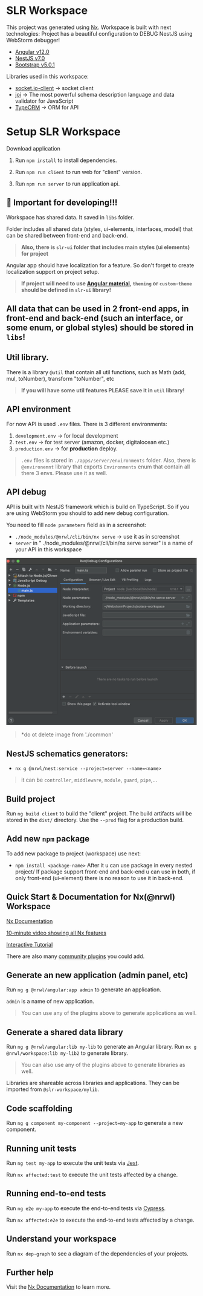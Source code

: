 # SLR Workspace

This project was generated using [Nx](https://nx.dev).
Workspace is built with next technologies: 
Project has a beautiful configuration to DEBUG NestJS using WebStorm debugger!

- [Angular v12.0](https://angular.io)
- [NestJS v7.0](https://nestjs.com)
- [Bootstrap v5.0.1](https://getbootstrap.com/)

Libraries used in this workspace:
 - [socket.io-client](https://www.npmjs.com/package/socket.io-client) -> socket client
 - [joi](https://joi.dev/) -> The most powerful schema description language
    and data validator for JavaScript
 - [TypeORM](https://typeorm.io/#/) -> ORM for API
 
 
# Setup SLR Workspace
Download application 

1. Run `npm install` to install dependencies.

2. Run `npm run client` to run web for "client" version.
3. Run `npm run server` to run application api.
 
## 🔎  **Important for developing!!!**

Workspace has shared data. It saved in `libs` folder.

Folder includes all shared data (styles, ui-elements, interfaces, model) that can be shared between 
front-end and back-end.

> **Also, there is `slr-ui` folder that includes main styles (ui elements) for project**

Angular app should have localization for a feature. So don't forget to create localization support on project setup.

> **If project will need to use [Angular material](https://material.angular.io/), `theming` or `custom-theme`
  should be defined in `slr-ui` library!**
   
## All data that can be used in 2 front-end apps, in front-end and back-end (such an interface, or some enum, or global styles) should be stored in `libs`!

## **Util** library.
There is a library `@util` that contain all util functions, such as Math (add, mul, toNumber), transform "toNumber", etc

> **If you will have some util features PLEASE save it in `util` library!**   



## API environment
For now API is used `.env` files. There is 3 different environments:
1. `development.env` -> for local development
2. `test.env` -> for test server (amazon, docker, digitalocean etc.)
3. `production.env` -> for **production** deploy.
> `.env` files is stored in `./apps/server/environments` folder.
Also, there is  `@environemnt` library that exports `Environments` enum that contain all there 3 envs. Please use it as well.

## API debug
API is built with NestJS framework which is build on TypeScript.
So if you are using WebStorm you should to add new debug configuration.

You need to fill `node parameters` field as in a screenshot:
- `./node_modules/@nrwl/cli/bin/nx serve` -> use it as in screenshot
- `server` in " ./node_modules/@nrwl/cli/bin/nx serve server" is a name of your API in this workspace

![plot](./common/ws-api-debug-config.png)
> *do ot delete image from './common'

## NestJS schematics generators: 

- `nx g @nrwl/nest:service --project=server --name=<name>`
> it can be `controller`, `middleware`, `module`, `guard`, `pipe`,...
## Build project

Run `ng build client` to build the "client" project. The build artifacts will be stored in the `dist/` directory. Use the `--prod` flag for a production build.

## Add new `npm` package
To add new package to project (workspace) use next:
- `npm install <package-name>`
After it u can use package in every nested project/
If package support front-end and back-end u can use in both, if only front-end (ui-element) there is no reason to use it in back-end.

## Quick Start & Documentation for Nx(@nrwl) Workspace

[Nx Documentation](https://nx.dev/angular)

[10-minute video showing all Nx features](https://nx.dev/angular/getting-started/what-is-nx)

[Interactive Tutorial](https://nx.dev/angular/tutorial/01-create-application)

There are also many [community plugins](https://nx.dev/nx-community) you could add.

## Generate an new application (admin panel, etc)

Run `ng g @nrwl/angular:app admin` to generate an application.

`admin` is a name of new application.
 
> You can use any of the plugins above to generate applications as well.


## Generate a shared data library

Run `ng g @nrwl/angular:lib my-lib` to generate an Angular library.
Run `nx g @nrwl/workspace:lib my-lib2` to generate library.
 
> You can also use any of the plugins above to generate libraries as well.

Libraries are shareable across libraries and applications. They can be imported from `@slr-workspace/mylib`.



## Code scaffolding

Run `ng g component my-component --project=my-app` to generate a new component.

## Running unit tests

Run `ng test my-app` to execute the unit tests via [Jest](https://jestjs.io).

Run `nx affected:test` to execute the unit tests affected by a change.

## Running end-to-end tests

Run `ng e2e my-app` to execute the end-to-end tests via [Cypress](https://www.cypress.io).

Run `nx affected:e2e` to execute the end-to-end tests affected by a change.

## Understand your workspace

Run `nx dep-graph` to see a diagram of the dependencies of your projects.

## Further help

Visit the [Nx Documentation](https://nx.dev/angular) to learn more.

